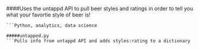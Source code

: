 ####Uses the untappd API to pull beer styles and ratings in order to tell you what your favortie style of beer is!
```Ricky Hosfelt
```Python, analytics, data science

#####untapped.py 
```Pulls info from untappd API and adds styles:rating to a dictionary
